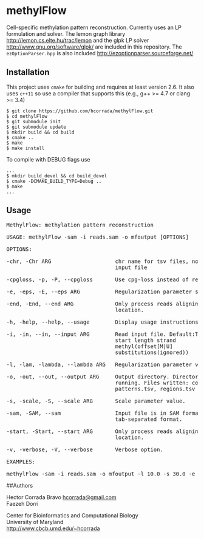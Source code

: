 # methylFlow


Cell-specific methylation pattern reconstruction. Currently uses an LP
formulation and solver. The lemon graph library
http://lemon.cs.elte.hu/trac/lemon
and the glpk LP solver
http://www.gnu.org/software/glpk/
are included in this repository. The `ezOptionParser.hpp` is also
included
http://ezoptionparser.sourceforge.net/

## Installation


This project uses `cmake` for building and requires at least
version 2.6. It also uses `c++11` so use a compiler that supports
this (e.g., g++ >= 4.7 or clang >= 3.4)

```shell
$ git clone https://github.com/hcorrada/methylFlow.git
$ cd methylFlow
$ git submodule init
$ git submodule update
$ mkdir build && cd build
$ cmake ..
$ make
$ make install
```

To compile with DEBUG flags use

```shell
...
$ mkdir build_devel && cd build_devel
$ cmake -DCMAKE_BUILD_TYPE=Debug ..
$ make
...
```
## Usage

<pre>
MethylFlow: methylation pattern reconstruction

USAGE: methylFlow -sam -i reads.sam -o mfoutput [OPTIONS]

OPTIONS:

-chr, -Chr ARG                    chr name for tsv files, not required for sam
                                  input file

-cpgloss, -p, -P, --cpgloss       Use cpg-loss instead of region-loss.

-e, -eps, -E, --eps ARG           Regularization parameter search threshold.

-end, -End, --end ARG             Only process reads aligning before given
                                  location.

-h, -help, --help, --usage        Display usage instructions.

-i, -in, --in, --input ARG        Read input file. Default:Tab-separated format:
                                  start length strand
                                  methyl<string>(offset<int>[M|U]
                                  substitutions<string>(ignored))

-l, -lam, -lambda, --lambda ARG   Regularization parameter value.

-o, -out, --out, --output ARG     Output directory. Directory must exist before
                                  running. Files written: components.tsv,
                                  patterns.tsv, regions.tsv

-s, -scale, -S, --scale ARG       Scale parameter value.

-sam, -SAM, --sam                 Input file is in SAM format instead of default
                                  tab-separated format.

-start, -Start, --start ARG       Only process reads aligning after given
                                  location.

-v, -verbose, -V, --verbose       Verbose option.

EXAMPLES:

methylFlow -sam -i reads.sam -o mfoutput -l 10.0 -s 30.0 -e 0.1
</pre>



##Authors

Hector Corrada Bravo <hcorrada@gmail.com>  
Faezeh Dorri  

Center for Bioinformatics and Computational Biology  
University of Maryland  
http://www.cbcb.umd.edu/~hcorrada
